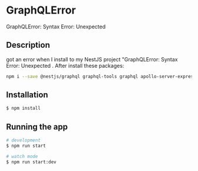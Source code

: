 
# GraphQLError
GraphQLError: Syntax Error: Unexpected <EOF>

## Description
 got an error when I install to my NestJS project "GraphQLError: Syntax Error: Unexpected <EOF>.
 After install these packages:
 ```bash
 npm i --save @nestjs/graphql graphql-tools graphql apollo-server-express
 ```

## Installation

```bash
$ npm install
```

## Running the app

```bash
# development
$ npm run start

# watch mode
$ npm run start:dev
```